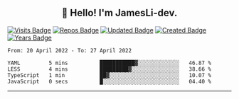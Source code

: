 <h2 align="center">👋 Hello! I'm JamesLi-dev.</h2>

<!-- 访问人数 -->
[![Visits Badge](https://badges.pufler.dev/visits/JamesLi-dev/JamesLi-dev)](https://badges.pufler.dev) <!-- 项目数 -->[![Repos Badge](https://badges.pufler.dev/repos/JamesLi-dev)](https://badges.pufler.dev) <!-- 更新时间 -->[![Updated Badge](https://badges.pufler.dev/updated/JamesLi-dev/JamesLi-dev)](https://badges.pufler.dev) <!-- 创建时间 -->[![Created Badge](https://badges.pufler.dev/created/JamesLi-dev/JamesLi-dev)](https://badges.pufler.dev) <!-- github年份 -->[![Years Badge](https://badges.pufler.dev/years/JamesLi-dev)](https://badges.pufler.dev)


<!--START_SECTION:waka-->

```text
From: 20 April 2022 - To: 27 April 2022

YAML         5 mins          ███████████▓░░░░░░░░░░░░░   46.87 %
LESS         4 mins          █████████▓░░░░░░░░░░░░░░░   38.66 %
TypeScript   1 min           ██▓░░░░░░░░░░░░░░░░░░░░░░   10.07 %
JavaScript   0 secs          █░░░░░░░░░░░░░░░░░░░░░░░░   04.40 %
```

<!--END_SECTION:waka-->

-------

<!--START_SECTION:activity-->

<!--END_SECTION:activity-->
